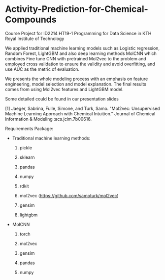 # Activity-Prediction-for-Chemical-Compounds
Course Project for ID2214 HT19-1 Programming for Data Science in KTH Royal Institute of Technology


We applied traditional machine learning models such as Logistic regression, Random Forest, LightGBM and also deep learning methods MolCNN which combines Fine tune CNN with pretrained Mol2vec to the problem and employed cross validation to ensure the validity and avoid overfitting, and use AUC as the metric of evaluation. 

We presents the whole modeling process with an emphasis on feature engineering, model selection and model explanation. The final results comes from using Mol2vec features and LightGBM model.

Some detailed could be found in our presentation slides

[1] Jaeger, Sabrina, Fulle, Simone, and Turk, Samo. "Mol2vec: Unsupervised Machine Learning Approach with Chemical Intuition." Journal of Chemical Information & Modeling :acs.jcim.7b00616.


Requirements Package:

* Traditional machine learning methods:

  1. pickle

  2. sklearn

  3. pandas

  4. numpy

  5. rdkit

  6. mol2vec (https://github.com/samoturk/mol2vec)

  7. gensim

  8. lightgbm

* MolCNN

  1. torch

  2. mol2vec

  3. gensim

  4. pandas

  5. numpy
